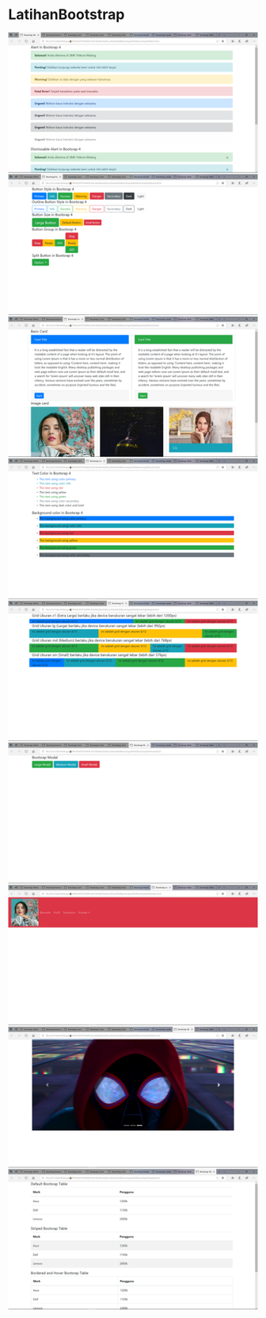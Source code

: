 # LatihanBootstrap
![alt text](https://github.com/farrelreginaldo/LatihanBootstrap/blob/master/Modul%20Bootstrap/Ss/Screenshot%20(122).png?raw=true)
![alt text](https://github.com/farrelreginaldo/LatihanBootstrap/blob/master/Modul%20Bootstrap/Ss/Screenshot%20(123).png?raw=true)
![alt text](https://github.com/farrelreginaldo/LatihanBootstrap/blob/master/Modul%20Bootstrap/Ss/Screenshot%20(124).png?raw=true)
![alt text](https://github.com/farrelreginaldo/LatihanBootstrap/blob/master/Modul%20Bootstrap/Ss/Screenshot%20(125).png?raw=true)
![alt text](https://github.com/farrelreginaldo/LatihanBootstrap/blob/master/Modul%20Bootstrap/Ss/Screenshot%20(126).png?raw=true)
![alt text](https://github.com/farrelreginaldo/LatihanBootstrap/blob/master/Modul%20Bootstrap/Ss/Screenshot%20(127).png?raw=true)
![alt text](https://github.com/farrelreginaldo/LatihanBootstrap/blob/master/Modul%20Bootstrap/Ss/Screenshot%20(128).png?raw=true)
![alt text](https://github.com/farrelreginaldo/LatihanBootstrap/blob/master/Modul%20Bootstrap/Ss/Screenshot%20(129).png?raw=true)
![alt text](https://github.com/farrelreginaldo/LatihanBootstrap/blob/master/Modul%20Bootstrap/Ss/Screenshot%20(130).png?raw=true)
